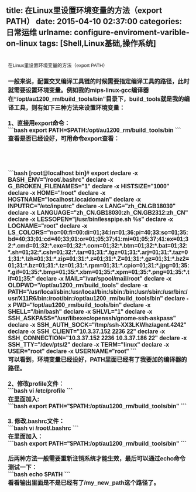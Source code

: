 title: 在Linux里设置环境变量的方法（export PATH）
date: 2015-04-10 02:37:00
categories: 日常运维
urlname: configure-enviroment-varible-on-linux
tags: [Shell,Linux基础,操作系统]
---
<div class="postBody" style="margin:5px 0px 0px;padding:5px 2px 5px 5px;font-size:13px;font-family:Verdana, Arial, Helvetica, sans-serif;">
	<p>
		在Linux里设置环境变量的方法（export PATH）
	</p>
	<h3 class="title" style="font-size:16px;">
		<span>一般来说，配置交叉编译工具链的时候需要指定编译工具的路径，此时就需要设置环境变量。例如我的mips-linux-gcc编译器在“</span><span><span>/opt/au1200_rm/build_tools/bin”目录下，build_tools就是我的编译工具，则有如下三种方法来设置环境变量：<br />
<br />
<span><strong>1、直接用export命令：</strong></span><br />
</span><span><span><span> 
```bash
export PATH=$PATH:/opt/au1200_rm/build_tools/bin
```
<br />
</span>查看是否已经设好，可用命令export查看：</span></span></span><span style="font-weight:normal;line-height:1.5;"><!--more--></span> 
	</h3>
	<h3 class="title" style="font-size:16px;">
		<span><span><span> 
		<p>
			<br />
		</p>
<br />
</span><span> 
```bash
[root@localhost bin]# export
declare -x BASH_ENV="/root/.bashrc"
declare -x G_BROKEN_FILENAMES="1"
declare -x HISTSIZE="1000"
declare -x HOME="/root"
declare -x HOSTNAME="localhost.localdomain"
declare -x INPUTRC="/etc/inputrc"
declare -x LANG="zh_CN.GB18030"
declare -x LANGUAGE="zh_CN.GB18030:zh_CN.GB2312:zh_CN"
declare -x LESSOPEN="|/usr/bin/lesspipe.sh %s"
declare -x LOGNAME="root"
declare -x LS_COLORS="no=00:fi=00:di=01;34:ln=01;36:pi=40;33:so=01;35:bd=40;33;01:cd=40;33;01:or=01;05;37;41:mi=01;05;37;41:ex=01;32:*.cmd=01;32:*.exe=01;32:*.com=01;32:*.btm=01;32:*.bat=01;32:*.sh=01;32:*.csh=01;32:*.tar=01;31:*.tgz=01;31:*.arj=01;31:*.taz=01;31:*.lzh=01;31:*.zip=01;31:*.z=01;31:*.Z=01;31:*.gz=01;31:*.bz2=01;31:*.bz=01;31:*.tz=01;31:*.rpm=01;31:*.cpio=01;31:*.jpg=01;35:*.gif=01;35:*.bmp=01;35:*.xbm=01;35:*.xpm=01;35:*.png=01;35:*.tif=01;35:"
declare -x MAIL="/var/spool/mail/root"
declare -x OLDPWD="/opt/au1200_rm/build_tools"
declare -x PATH="/usr/local/sbin:/usr/local/bin:/sbin:/bin:/usr/sbin:/usr/bin:/usr/X11R6/bin:/root/bin:/opt/au1200_rm/build_tools/bin"
declare -x PWD="/opt/au1200_rm/build_tools/bin"
declare -x SHELL="/bin/bash"
declare -x SHLVL="1"
declare -x SSH_ASKPASS="/usr/libexec/openssh/gnome-ssh-askpass"
declare -x SSH_AUTH_SOCK="/tmp/ssh-XX3LKWhz/agent.4242"
declare -x SSH_CLIENT="10.3.37.152 2236 22"
declare -x SSH_CONNECTION="10.3.37.152 2236 10.3.37.186 22"
declare -x SSH_TTY="/dev/pts/2"
declare -x TERM="linux"
declare -x USER="root"
declare -x USERNAME="root"
```
<br />
可以看到，环境变量已经设好，PATH里面已经有了我要加的编译器的路径。<br />
<br />
<strong><span>2、修改profile文件：</span></strong>&nbsp;<br />
```bash
vi /etc/profile 
```
<br />
在里面加入:<br />
```bash
export PATH="$PATH:/opt/au1200_rm/build_tools/bin"
```
<br />
<br />
<strong><span>3. 修改.bashrc文件：</span></strong><br />
```bash
vi /root/.bashrc
```
<br />
在里面加入：<br />
```bash
export PATH="$PATH:/opt/au1200_rm/build_tools/bin"
```
<br />
<br />
后两种方法一般需要重新注销系统才能生效，最后可以通过echo命令测试一下：<br />
```bash
echo $PATH
```
<br />
看看输出里面是不是已经有了/my_new_path这个路径了。</span></span></span> 
	</h3>
	<p>
		<br />
	</p>
</div>